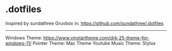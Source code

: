 # .dotfiles
Inspired by sundathree Gruvbox
in: https://github.com/sundathree/.dotfiles

---

Windows Theme: https://www.vinstartheme.com/drk-25-theme-for-windows-11/
Pointer Theme: Mac Theme
Youtube Music Theme: Stylus